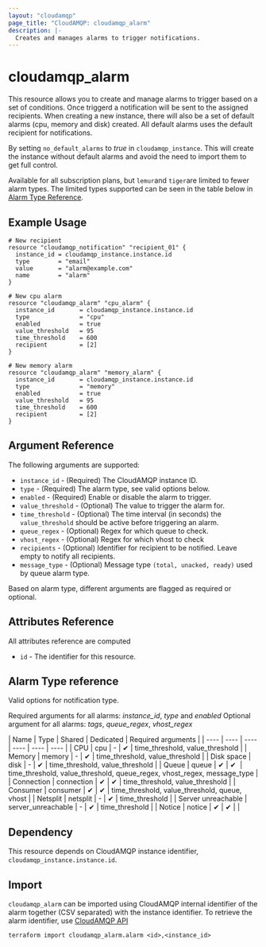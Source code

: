 ```yaml
---
layout: "cloudamqp"
page_title: "CloudAMQP: cloudamqp_alarm"
description: |-
  Creates and manages alarms to trigger notifications.
---
```


# cloudamqp_alarm

This resource allows you to create and manage alarms to trigger based on a set of conditions. Once triggerd a notification will be sent to the assigned recipients. When creating a new instance, there will also be a set of default alarms (cpu, memory and disk) created. All default alarms uses the default recipient for notifications.

By setting `no_default_alarms` to *true* in `cloudamqp_instance`. This will create the instance without default alarms and avoid the need to import them to get full control.

Available for all subscription plans, but `lemur`and `tiger`are limited to fewer alarm types. The limited types supported can be seen in the table below in [Alarm Type Reference](#alarm-type-reference).

## Example Usage

```hcl
# New recipient
resource "cloudamqp_notification" "recipient_01" {
  instance_id = cloudamqp_instance.instance.id
  type        = "email"
  value       = "alarm@example.com"
  name        = "alarm"
}

# New cpu alarm
resource "cloudamqp_alarm" "cpu_alarm" {
  instance_id       = cloudamqp_instance.instance.id
  type              = "cpu"
  enabled           = true
  value_threshold   = 95
  time_threshold    = 600
  recipient         = [2]
}

# New memory alarm
resource "cloudamqp_alarm" "memory_alarm" {
  instance_id       = cloudamqp_instance.instance.id
  type              = "memory"
  enabled           = true
  value_threshold   = 95
  time_threshold    = 600
  recipient         = [2]
}
```

## Argument Reference

The following arguments are supported:

* `instance_id`     - (Required) The CloudAMQP instance ID.
* `type`            - (Required) The alarm type, see valid options below.
* `enabled`         - (Required) Enable or disable the alarm to trigger.
* `value_threshold` - (Optional) The value to trigger the alarm for.
* `time_threshold`  - (Optional) The time interval (in seconds) the `value_threshold` should be active before triggering an alarm.
* `queue_regex`     - (Optional) Regex for which queue to check.
* `vhost_regex`     - (Optional) Regex for which vhost to check
* `recipients`      - (Optional) Identifier for recipient to be notified. Leave empty to notify all recipients.
* `message_type`    - (Optional) Message type `(total, unacked, ready)` used by queue alarm type.

Based on alarm type, different arguments are flagged as required or optional.

## Attributes Reference

All attributes reference are computed

* `id`  - The identifier for this resource.

## Alarm Type reference

Valid options for notification type.

Required arguments for all alarms: *instance_id*, *type* and *enabled*
Optional argument for all alarms: *tags*, *queue_regex*, *vhost_regex*

| Name | Type | Shared | Dedicated | Required arguments |
| ---- | ---- | ---- | ---- | ---- | ---- |
| CPU | cpu | - | &#10004; | time_threshold, value_threshold |
| Memory | memory | - | &#10004;  | time_threshold, value_threshold |
| Disk space | disk | - | &#10004;  | time_threshold, value_threshold |
| Queue | queue | &#10004;  | &#10004;  | time_threshold, value_threshold, queue_regex, vhost_regex, message_type |
| Connection | connection | &#10004; | &#10004; | time_threshold, value_threshold |
| Consumer | consumer | &#10004; | &#10004; | time_threshold, value_threshold, queue, vhost |
| Netsplit | netsplit | - | &#10004; | time_threshold |
| Server unreachable | server_unreachable  | - | &#10004;  | time_threshold |
| Notice | notice | &#10004; | &#10004; | |

## Dependency

This resource depends on CloudAMQP instance identifier, `cloudamqp_instance.instance.id`.

## Import

`cloudamqp_alarm` can be imported using CloudAMQP internal identifier of the alarm together (CSV separated) with the instance identifier. To retrieve the alarm identifier, use [CloudAMQP API](https://docs.cloudamqp.com/cloudamqp_api.html#list-alarms)

`terraform import cloudamqp_alarm.alarm <id>,<instance_id>`
